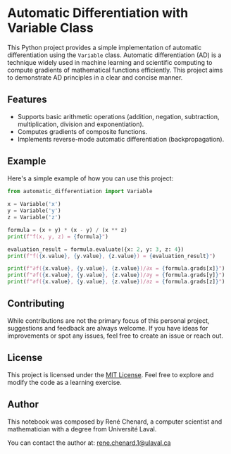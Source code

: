 # Automatic Differentiation with Variable Class

This Python project provides a simple implementation of automatic differentiation using the `Variable` class. Automatic differentiation (AD) is a technique widely used in machine learning and scientific computing to compute gradients of mathematical functions efficiently. This project aims to demonstrate AD principles in a clear and concise manner.

## Features

- Supports basic arithmetic operations (addition, negation, subtraction, multiplication, division and exponentiation).
- Computes gradients of composite functions.
- Implements reverse-mode automatic differentiation (backpropagation).

## Example

Here's a simple example of how you can use this project:

```python
from automatic_differentiation import Variable
    
x = Variable('x')
y = Variable('y')
z = Variable('z')

formula = (x + y) * (x - y) / (x ** z)
print(f"f(x, y, z) = {formula}")                                       # Displays the formula

evaluation_result = formula.evaluate({x: 2, y: 3, z: 4})
print(f"f({x.value}, {y.value}, {z.value}) = {evaluation_result}")     # Evaluation of the expression

print(f"∂f({x.value}, {y.value}, {z.value})/∂x = {formula.grads[x]}")  # Gradient with respect to x
print(f"∂f({x.value}, {y.value}, {z.value})/∂y = {formula.grads[y]}")  # Gradient with respect to y
print(f"∂f({x.value}, {y.value}, {z.value})/∂z = {formula.grads[z]}")  # Gradient with respect to z
```

## Contributing

While contributions are not the primary focus of this personal project, suggestions and feedback are always welcome. If you have ideas for improvements or spot any issues, feel free to create an issue or reach out.

## License

This project is licensed under the [MIT License](LICENSE). Feel free to explore and modify the code as a learning exercise.

## Author

This notebook was composed by René Chenard, a computer scientist and mathematician with a degree from Université Laval.

You can contact the author at: [rene.chenard.1@ulaval.ca](mailto:rene.chenard.1@ulaval.ca)
